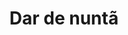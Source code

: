 ---
title: "Dar de nuntã"
bg_image: "images/venue_waterfall.jpg"
layout: "information"
draft: false
menu:
  main:
    name: "Dar de nuntã"
    weight: 6
  footer:
    name: "Dar de nuntã"
    weight: 6

############################# Info 1 #################################
info1:
  enable: true
  title: "Dar de nunta"
  image: "images/heart_hollow_two_countries.png"
  content: "
Ne-ar bucura cu adevărat să nu primim cadouri pentru această nuntă. Suntem recunoscãtori pentru tot ce avem și e tot ce ne dorim. 
   <br> <br> Știm cã zborurile voastre, timpul vostru și prezența voastrã sunt valoroase,
   și acesta ar fi cadoul perfect pentru noi. Abia așteptăm să vă vedem pe toți!
"

---